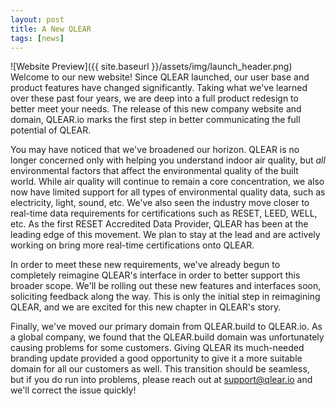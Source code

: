 ```yaml
---
layout: post
title: A New QLEAR
tags: [news]
---
```

![Website Preview]({{ site.baseurl }}/assets/img/launch_header.png)
Welcome to our new website! Since QLEAR launched, our user base and product features have changed significantly. Taking what we've learned over these past four years, we are deep into a full product redesign to better meet your needs. The release of this new company website and domain, QLEAR.io marks the first step in better communicating the full potential of QLEAR.

You may have noticed that we've broadened our horizon. QLEAR is no longer concerned only with helping you understand indoor air   quality, but *all* environmental factors that affect the environmental quality of the built world. While air quality will continue to remain a core concentration, we also now have limited support for all types of environmental quality data, such as electricity, light, sound, etc. We've also seen the industry move closer to real-time data requirements for certifications such as RESET, LEED, WELL, etc. As the first RESET Accredited Data Provider, QLEAR has been at the leading edge of this movement. We plan to stay at the lead and are actively working on bring more real-time certifications onto QLEAR.

In order to meet these new requirements, we've already begun to completely reimagine QLEAR's interface in order to better support this broader scope. We'll be rolling out these new features and interfaces soon, soliciting feedback along the way. This is only the initial step in reimagining QLEAR, and we are excited for this new chapter in QLEAR's story.

Finally, we've moved our primary domain from QLEAR.build to QLEAR.io. As a global company, we found that the QLEAR.build domain was unfortunately causing problems for some customers. Giving QLEAR its much-needed branding update provided a good opportunity to give it a more suitable domain for all our customers as well. This transition should be seamless, but if you do run into problems, please reach out at support@qlear.io and we'll correct the issue quickly!